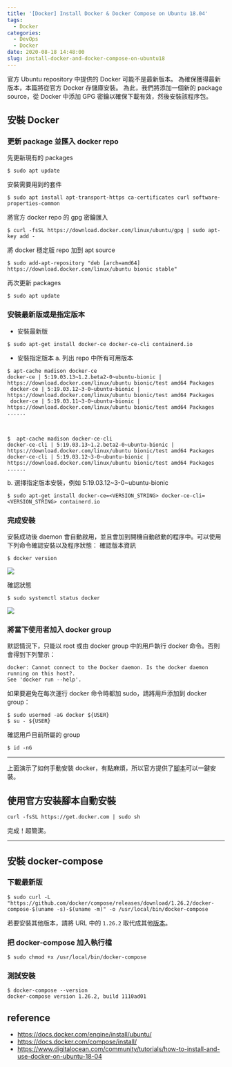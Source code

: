 ```yaml
---
title: '[Docker] Install Docker & Docker Compose on Ubuntu 18.04'
tags:
  - Docker
categories:
  - DevOps
  - Docker
date: 2020-08-18 14:48:00
slug: install-docker-and-docker-compose-on-ubuntu18
---
```


官方 Ubuntu repository 中提供的 Docker 可能不是最新版本。 為確保獲得最新版本，本篇將從官方 Docker 存儲庫安裝。 為此，我們將添加一個新的 package source，從 Docker 中添加 GPG 密鑰以確保下載有效，然後安裝該程序包。
<!--more-->
## 安裝 Docker

### 更新 package 並匯入 docker repo
先更新現有的 packages
```
$ sudo apt update
```
安裝需要用到的套件
```
$ sudo apt install apt-transport-https ca-certificates curl software-properties-common
```
將官方 docker repo 的 gpg 密鑰匯入
```
$ curl -fsSL https://download.docker.com/linux/ubuntu/gpg | sudo apt-key add -
```
將 docker 穩定版 repo 加到 apt source
```
$ sudo add-apt-repository "deb [arch=amd64] https://download.docker.com/linux/ubuntu bionic stable"
```
再次更新 packages
```
$ sudo apt update
```

### 安裝最新版或是指定版本
- 安裝最新版
```
$ sudo apt-get install docker-ce docker-ce-cli containerd.io
```
- 安裝指定版本
a. 列出 repo 中所有可用版本
```
$ apt-cache madison docker-ce
docker-ce | 5:19.03.13~1.2.beta2-0~ubuntu-bionic | https://download.docker.com/linux/ubuntu bionic/test amd64 Packages
 docker-ce | 5:19.03.12~3-0~ubuntu-bionic | https://download.docker.com/linux/ubuntu bionic/test amd64 Packages
 docker-ce | 5:19.03.11~3-0~ubuntu-bionic | https://download.docker.com/linux/ubuntu bionic/test amd64 Packages 
......
```

</br>

```
$  apt-cache madison docker-ce-cli
docker-ce-cli | 5:19.03.13~1.2.beta2-0~ubuntu-bionic | https://download.docker.com/linux/ubuntu bionic/test amd64 Packages
docker-ce-cli | 5:19.03.12~3-0~ubuntu-bionic | https://download.docker.com/linux/ubuntu bionic/test amd64 Packages
......
```
b. 選擇指定版本安裝，例如 5:19.03.12~3-0~ubuntu-bionic
```
$ sudo apt-get install docker-ce=<VERSION_STRING> docker-ce-cli=<VERSION_STRING> containerd.io
```

### 完成安裝
安裝成功後 daemon 會自動啟用，並且會加到開機自動啟動的程序中。可以使用下列命令確認安裝以及程序狀態：
確認版本資訊
```
$ docker version
```

![](https://imgur.com/lUWfH3W.png)

確認狀態
```
$ sudo systemctl status docker
```

![](https://imgur.com/speYw5F.png)

### 將當下使用者加入 docker group
默認情況下，只能以 root 或由 docker group 中的用戶執行 docker 命令。否則會得到下列警示：
```
docker: Cannot connect to the Docker daemon. Is the docker daemon running on this host?.
See 'docker run --help'.
```
如果要避免在每次運行 docker 命令時都加 sudo，請將用戶添加到 docker group：
```
$ sudo usermod -aG docker ${USER}
$ su - ${USER}
```
確認用戶目前所屬的 group
```
$ id -nG
```

----------------------

上面演示了如何手動安裝 docker，有點麻煩，所以官方提供了[腳本](https://get.docker.com/)可以一鍵安裝。

## 使用官方安装腳本自動安裝

```
curl -fsSL https://get.docker.com | sudo sh
```
完成！超簡潔。

----------------------

## 安裝 docker-compose

### 下載最新版
```
$ sudo curl -L "https://github.com/docker/compose/releases/download/1.26.2/docker-compose-$(uname -s)-$(uname -m)" -o /usr/local/bin/docker-compose
```
若要安裝其他版本，請將 URL 中的 `1.26.2` 取代成其他[版本](https://docs.docker.com/compose/release-notes/)。

### 把 docker-compose 加入執行檔
```
$ sudo chmod +x /usr/local/bin/docker-compose
```

### 測試安裝
```
$ docker-compose --version
docker-compose version 1.26.2, build 1110ad01
```

## reference
- https://docs.docker.com/engine/install/ubuntu/
- https://docs.docker.com/compose/install/
- https://www.digitalocean.com/community/tutorials/how-to-install-and-use-docker-on-ubuntu-18-04